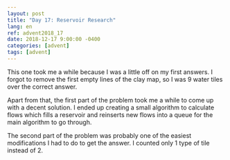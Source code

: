 ```yaml
---
layout: post
title: "Day 17: Reservoir Research"
lang: en
ref: advent2018_17
date: 2018-12-17 9:00:00 -0400
categories: [advent]
tags: [advent]
---
```

This one took me a while because I was a little off on my first answers. I forgot to remove the first empty lines of the clay map, so I was 9 water tiles over the correct answer.

Apart from that, the first part of the problem took me a while to come up with a decent solution. I ended up creating a small algorithm to calculate flows which fills a reservoir and reinserts new flows into a queue for the main algorithm to go through.

The second part of the problem was probably one of the easiest modifications I had to do to get the answer. I counted only 1 type of tile instead of 2.
